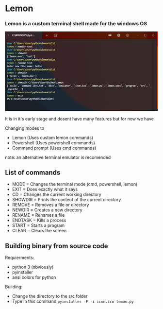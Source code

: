 # Lemon
### Lemon is a custom terminal shell made for the windows OS

<img src="screenshot.png" alt="This is an image">

It is in it's early stage and dosent have many features but for now we have

Changing modes to
- Lemon (Uses custom lemon commands)
- Powershell (Uses powershell commands)
- Command prompt (Uses cmd commands)

note: an alternative terminal emulator is recomended

## List of commands
- MODE = Changes the terminal mode (cmd, powershell, lemon)
- EXIT = Does exactly what it says
- CD = Changes the current working directory
- SHOWDIR = Prints the content of the current directory
- REMOVE = Removes a file or directory
- NEWDIR = Creates a new directory
- RENAME = Renames a file
- ENDTASK = Kills a process
- START = Starts a program
- CLEAR = Clears the screen

## Building binary from source code
Requierments:
- python 3 (obviously)
- pyinstaller
- ansi colors for python

Building:
- Change the directory to the src folder
- Type in this command
``
pyinstaller -F -i icon.ico lemon.py
``
